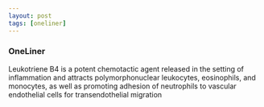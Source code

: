 ```yaml
---
layout: post
tags: [oneliner]
---
```



### OneLiner

Leukotriene B4 is a potent chemotactic agent released in the setting of inflammation and attracts polymorphonuclear leukocytes, eosinophils, and monocytes, as well as promoting adhesion of neutrophils to vascular endothelial cells for transendothelial migration
